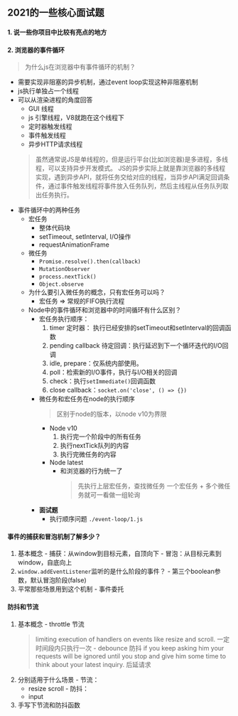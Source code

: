 ## 2021的一些核心面试题

#### 1. 说一些你项目中比较有亮点的地方


#### 2. 浏览器的事件循环
  > 为什么js在浏览器中有事件循环的机制？
  - 需要实现非阻塞的异步机制，通过event loop实现这种非阻塞机制
  - js执行单独占一个线程
  - 可以从渲染进程的角度回答
    - GUI 线程
    - js 引擎线程，V8就跑在这个线程下
    - 定时器触发线程
    - 事件触发线程
    - 异步HTTP请求线程
    > 虽然通常说JS是单线程的，但是运行平台(比如浏览器)是多进程，多线程，可以支持异步开发模式。
    > JS的异步实际上就是靠浏览器的多线程实现，遇到异步API，就将任务交给对应的线程，当异步API满足回调条件，通过事件触发线程将事件放入任务队列，然后主线程从任务队列取出任务执行。
  - 事件循环中的两种任务
    - 宏任务
      - 整体代码块
      - setTimeout, setInterval, I/O操作
      - requestAnimationFrame
    - 微任务
      - `Promise.resolve().then(callback)`
      - `MutationObserver`
      - `process.nextTick()`
      - `Object.observe`
    - 为什么要引入微任务的概念，只有宏任务可以吗？
      - 宏任务 => 常规的FIFO执行流程
    - Node中的事件循环和浏览器中的时间循环有什么区别？
      - 宏任务执行顺序：
        1. timer 定时器： 执行已经安排的setTimeout和setInterval的回调函数
        2. pending callback 待定回调：执行延迟到下一个循环迭代的I/O回调
        3. idle, prepare：仅系统内部使用。
        4. poll：检索新的I/O事件，执行与I/O相关的回调
        5. check：执行`setImmediate()`回调函数
        6. close callback：`socket.on('close', () => {})`
      - 微任务和宏任务在node的执行顺序
        > 区别于node的版本，以node v10为界限
        - Node v10
          1. 执行完一个阶段中的所有任务
          2. 执行nextTick队列的内容
          3. 执行完微任务的内容
        - Node latest
          - 和浏览器的行为统一了
            > 先执行上层宏任务，查找微任务
              > 一个宏任务 + 多个微任务就可一看做一组轮询
      - **面试题**
        - 执行顺序问题 `./event-loop/1.js`

#### 事件的捕获和冒泡机制了解多少？
  1. 基本概念
    - 捕获：从window到目标元素，自顶向下
    - 冒泡：从目标元素到window，自底向上
  2. `window.addEventListener`监听的是什么阶段的事件？
    - 第三个boolean参数，默认冒泡阶段(false)
  3. 平常那些场景用到这个机制
    - 事件委托

#### 防抖和节流
  1. 基本概念
    - throttle 节流
      > limiting execution of handlers on events like resize and scroll. 一定时间段内只执行一次
    - debounce 防抖
      >  if you keep asking him your requests will be ignored until you stop and give him some time to think about your latest inquiry. 后延请求
  2. 分别适用于什么场景
    - 节流：
      - resize scroll
    - 防抖：
      - input
  3. 手写下节流和防抖函数
    

